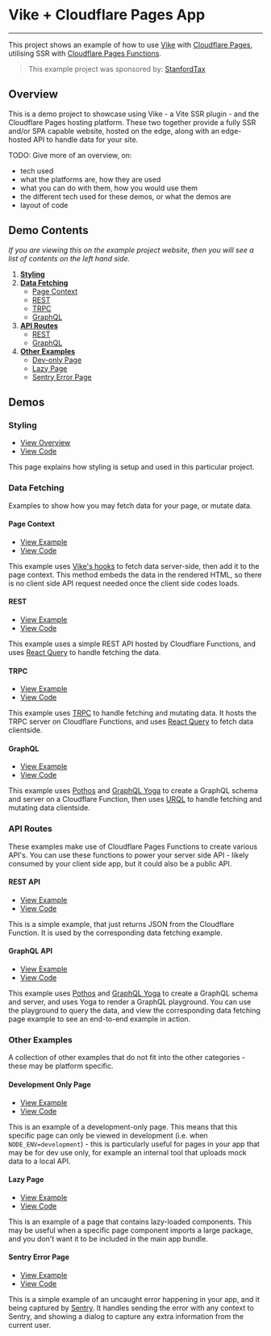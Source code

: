 # Vike + Cloudflare Pages App

---

This project shows an example of how to use [Vike](https://vike.dev) with [Cloudflare Pages](https://pages.cloudflare.com), utilising SSR with [Cloudflare Pages Functions](https://developers.cloudflare.com/pages/functions/).

> This example project was sponsored by: [StanfordTax](https://stanfordtax.com)

## Overview

This is a demo project to showcase using Vike - a Vite SSR plugin - and the Cloudflare Pages hosting platform. These two together provide a fully SSR and/or SPA capable website, hosted on the edge, along with an edge-hosted API to handle data for your site.

TODO: Give more of an overview, on:

- tech used
- what the platforms are, how they are used
- what you can do with them, how you would use them
- the different tech used for these demos, or what the demos are
- layout of code

## Demo Contents

*If you are viewing this on the example project website, then you will see a list of contents on the left hand side.*

1. [**Styling**](#styling)
2. [**Data Fetching**](#data-fetching)
    - [Page Context](#page-context)
    - [REST](#rest)
    - [TRPC](#trpc)
    - [GraphQL](#graphql)
3. [**API Routes**](#api-routes)
    - [REST](#rest-api)
    - [GraphQL](#graphql-api)
4. [**Other Examples**](#other-examples)
    - [Dev-only Page](#development-only-page)
    - [Lazy Page](#lazy-page)
    - [Sentry Error Page](#sentry-error-page)

## Demos

### Styling

- [View Overview](https://vike-cf-pages.pages.dev/styling)
- [View Code](https://github.com/travis-r6s/vike-cf-pages/tree/main/apps/demo-app/pages/styling)

This page explains how styling is setup and used in this particular project.

### Data Fetching

Examples to show how you may fetch data for your page, or mutate data.

#### Page Context

- [View Example](https://vike-cf-pages.pages.dev/data/page-context)
- [View Code](https://github.com/travis-r6s/vike-cf-pages/tree/main/apps/demo-app/pages/data/page-context)

This example uses [Vike's hooks](https://vike.dev/data-fetching) to fetch data server-side, then add it to the page context. This method embeds the data in the rendered HTML, so there is no client side API request needed once the client side codes loads.

#### REST

- [View Example](https://vike-cf-pages.pages.dev/data/rest)
- [View Code](https://github.com/travis-r6s/vike-cf-pages/tree/main/apps/demo-app/pages/data/rest)

This example uses a simple REST API hosted by Cloudflare Functions, and uses [React Query](https://tanstack.com/query/latest/) to handle fetching the data.

#### TRPC

- [View Example](https://vike-cf-pages.pages.dev/data/trpc)
- [View Code](https://github.com/travis-r6s/vike-cf-pages/tree/main/apps/demo-app/pages/data/trpc)

This example uses [TRPC](https://trpc.io) to handle fetching and mutating data. It hosts the TRPC server on Cloudflare Functions, and uses [React Query](https://tanstack.com/query/latest/) to fetch data clientside.

#### GraphQL

- [View Example](https://vike-cf-pages.pages.dev/data/graphql)
- [View Code](https://github.com/travis-r6s/vike-cf-pages/tree/main/apps/demo-app/pages/data/graphql)

This example uses [Pothos](https://pothos-graphql.dev) and [GraphQL Yoga](https://the-guild.dev/graphql/yoga-server) to create a GraphQL schema and server on a Cloudflare Function, then uses [URQL](https://formidable.com/open-source/urql/) to handle fetching and mutating data clientside.

### API Routes

These examples make use of Cloudflare Pages Functions to create various API's. You can use these functions to power your server side API - likely consumed by your client side app, but it could also be a public API.

#### REST API

- [View Example](https://vike-cf-pages.pages.dev/api/rest)
- [View Code](https://github.com/travis-r6s/vike-cf-pages/tree/main/apps/demo-app/functions/api/posts)

This is a simple example, that just returns JSON from the Cloudflare Function. It is used by the corresponding data fetching example.

#### GraphQL API

- [View Example](https://vike-cf-pages.pages.dev/api/graphql)
- [View Code](https://github.com/travis-r6s/vike-cf-pages/blob/main/apps/demo-app/functions/api/graphql.ts)

This example uses [Pothos](https://pothos-graphql.dev) and [GraphQL Yoga](https://the-guild.dev/graphql/yoga-server) to create a GraphQL schema and server, and uses Yoga to render a GraphQL playground.
You can use the playground to query the data, and view the corresponding data fetching page example to see an end-to-end example in action.

### Other Examples

A collection of other examples that do not fit into the other categories - these may be platform specific.

#### Development Only Page

- [View Example](https://vike-cf-pages.pages.dev/development)
- [View Code](https://github.com/travis-r6s/vike-cf-pages/tree/main/apps/demo-app/pages/development)

This is an example of a development-only page. This means that this specific page can only be viewed in development (i.e. when `NODE_ENV=development`) - this is particularly useful for pages in your app that may be for dev use only, for example an internal tool that uploads mock data to a local API.

#### Lazy Page

- [View Example](https://vike-cf-pages.pages.dev/lazy)
- [View Code](https://github.com/travis-r6s/vike-cf-pages/tree/main/apps/demo-app/pages/lazy)

This is an example of a page that contains lazy-loaded components. This may be useful when a specific page component imports a large package, and you don't want it to be included in the main app bundle.

#### Sentry Error Page

- [View Example](https://vike-cf-pages.pages.dev/sentry)
- [View Code](https://github.com/travis-r6s/vike-cf-pages/tree/main/apps/demo-app/pages/sentry)

This is a simple example of an uncaught error happening in your app, and it being captured by [Sentry](https://sentry.io/welcome/). It handles sending the error with any context to Sentry, and showing a dialog to capture any extra information from the current user.
